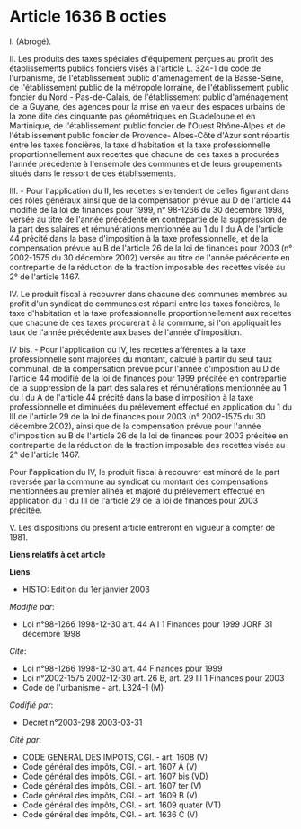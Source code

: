 # Article 1636 B octies

I. (Abrogé).

II. Les produits des taxes spéciales d'équipement perçues au profit des établissements publics fonciers visés à l'article L.
324-1 du code de l'urbanisme, de l'établissement public d'aménagement de la Basse-Seine, de l'établissement public de la
métropole lorraine, de l'établissement public foncier du Nord - Pas-de-Calais, de l'établissement public d'aménagement de la
Guyane, des agences pour la mise en valeur des espaces urbains de la zone dite des cinquante pas géométriques en Guadeloupe
et en Martinique, de l'établissement public foncier de l'Ouest Rhône-Alpes et de l'établissement public foncier de Provence-
Alpes-Côte d'Azur sont répartis entre les taxes foncières, la taxe d'habitation et la taxe professionnelle
proportionnellement aux recettes que chacune de ces taxes a procurées l'année précédente à l'ensemble des communes et de
leurs groupements situés dans le ressort de ces établissements.

III. - Pour l'application du II, les recettes s'entendent de celles figurant dans des rôles généraux ainsi que de la
compensation prévue au D de l'article 44 modifié de la loi de finances pour 1999, n° 98-1266 du 30 décembre 1998, versée au
titre de l'année précédente en contrepartie de la suppression de la part des salaires et rémunérations mentionnée au 1 du I
du A de l'article 44 précité dans la base d'imposition à la taxe professionnelle, et de la compensation prévue au B de
l'article 26 de la loi de finances pour 2003 (n° 2002-1575 du 30 décembre 2002) versée au titre de l'année précédente en
contrepartie de la réduction de la fraction imposable des recettes visée au 2° de l'article 1467.

IV. Le produit fiscal à recouvrer dans chacune des communes membres au profit d'un syndicat de communes est réparti entre les
taxes foncières, la taxe d'habitation et la taxe professionnelle proportionnellement aux recettes que chacune de ces taxes
procurerait à la commune, si l'on appliquait les taux de l'année précédente aux bases de l'année d'imposition.

IV bis. - Pour l'application du IV, les recettes afférentes à la taxe professionnelle sont majorées du montant, calculé à
partir du seul taux communal, de la compensation prévue pour l'année d'imposition au D de l'article 44 modifié de la loi de
finances pour 1999 précitée en contrepartie de la suppression de la part des salaires et rémunérations mentionnée au 1 du I
du A de l'article 44 précité dans la base d'imposition à la taxe professionnelle et diminuées du prélèvement effectué en
application du 1 du III de l'article 29 de la loi de finances pour 2003 (n° 2002-1575 du 30 décembre 2002), ainsi que de la
compensation prévue pour l'année d'imposition au B de l'article 26 de la loi de finances pour 2003 précitée en contrepartie
de la réduction de la fraction imposable des recettes visée au 2° de l'article 1467.

Pour l'application du IV, le produit fiscal à recouvrer est minoré de la part reversée par la commune au syndicat du montant
des compensations mentionnées au premier alinéa et majoré du prélèvement effectué en application du 1 du III de l'article 29
de la loi de finances pour 2003 précitée.

V. Les dispositions du présent article entreront en vigueur à compter de 1981.

**Liens relatifs à cet article**

**Liens**:

  - HISTO: Edition du 1er janvier 2003

_Modifié par_:

  - Loi n°98-1266 1998-12-30 art. 44 A I 1 Finances pour 1999 JORF 31 décembre 1998

_Cite_:

  - Loi n°98-1266 1998-12-30 art. 44 Finances pour 1999
  - Loi n°2002-1575 2002-12-30 art. 26 B, art. 29 III 1 Finances pour 2003
  - Code de l'urbanisme - art. L324-1 (M)

_Codifié par_:

  - Décret n°2003-298 2003-03-31

_Cité par_:

  - CODE GENERAL DES IMPOTS, CGI. - art. 1608 (V)
  - Code général des impôts, CGI. - art. 1607 A (V)
  - Code général des impôts, CGI. - art. 1607 bis (VD)
  - Code général des impôts, CGI. - art. 1607 ter (V)
  - Code général des impôts, CGI. - art. 1609 B (V)
  - Code général des impôts, CGI. - art. 1609 quater (VT)
  - Code général des impôts, CGI. - art. 1636 C (V)
